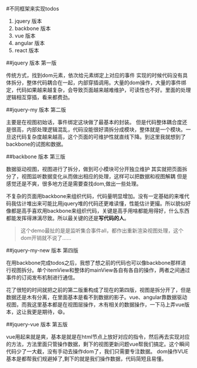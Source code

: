 #不同框架来实现todos

1. jquery 版本
2. backbone 版本
3. vue 版本
4. angular 版本
5. react 版本

##jquery 版本 第一版

传统方式，找到dom元素，依次给元素绑定上对应的事件
实现的时候代码没有具体拆分，整体代码耦合在一起，内部穿插调用。大量的dom操作，大量的事件绑定，代码如果越来越复杂，会导致页面越来越难维护，可读性也不好。里面的处理逻辑相互穿插，看来都费劲。

##jquery-my 版本 第二版

主要是在视图初始话，事件绑定这块做了最基本的封装。
但是代码整体耦合度还是很高，内部处理逻辑混乱，代码没能很好滴拆分成模块，整体就是一个模块。一旦这代码复杂度越来越高，这个页面的可维护性就直线下降。到这里我就想到了backbone的试图和数据。

##backbone 版本 第三版

数据驱动视图，视图进行了拆分，做到可小模块可分开独立维护
其实就把页面拆分了，视图监听数据变化从而做出相应的处理，这样可以把数据和视图解耦 但是感觉还是不爽，很多地方还是需要查找dom,做出一些处理。

不复杂的页面用backbone来组织代码，代码量明显增加。没有一定基础的来堆代码我估计堆出来可能比用jquery堆的代码还更难读懂，性能估计更撮。所以貌似好像都是高手喜欢用backbone来组织代码，关键是高手用啥都能用得好，什么东西都能发挥得淋漓尽致。所以最关键的还是**写代码的人**。

>这个demo最扯的是是监听集合事件all，都作出重新渲染视图处理，这个dom开销就不说了……

##jquery-my-new 版本 第四版

在用backbone完成todos之后，我想了想之前的代码也可以像backbone那样进行视图拆分。单个itemView和整体的mainView各自有各自的操作，两者之间通过事件的订阅发布机制进行通信。

花了很短的时间就把之前的第二版重构成了现在的第四版，视图是拆分开了，但是数据还是木有分离，在里面基本是看不到数据的影子。vue、angular靠数据驱动视图，而我这里基本都是在视图层操作，木有相关的数据操作，一下马上弄vue版本，这让我更是期待，😄。

##jquery-vue 版本 第五版

vue用起来就是爽，基本是就是在html节点上放好对应的指令，然后再去实现对应的方法，方法里面只管操作数据，剩下的视图更新问题vue帮我们搞定。这个瞬间代码少了一大截，没有手动去操作dom了，我们只需要专注数据。
dom操作VUE基本是都帮我们规避掉了,剩下的就是我们操作数据，代码简短且易懂。








